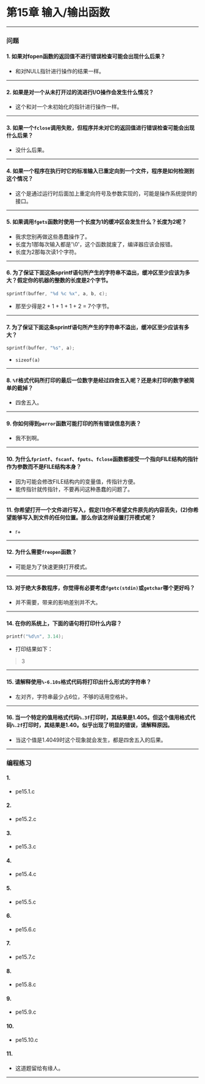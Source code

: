 # 第15章 输入/输出函数

---
### 问题

#### 1. 如果对fopen函数的返回值不进行错误检查可能会出现什么后果？
* 和对NULL指针进行操作的结果一样。

---
#### 2. 如果是对一个从未打开过的流进行I/O操作会发生什么情况？
* 这个和对一个未初始化的指针进行操作一样。

---
#### 3. 如果一个`fclose`调用失败，但程序并未对它的返回值进行错误检查可能会出现什么后果？
* 没什么后果。

---
#### 4. 如果一个程序在执行时它的标准输入已重定向到一个文件，程序是如何检测到这个情况？
* 这个是通过运行时后面加上重定向符号及参数实现的，可能是操作系统提供的接口。

---
#### 5. 如果调用`fgets`函数时使用一个长度为1的缓冲区会发生什么？长度为2呢？
* 我求您别再做这些愚蠢操作了。
* 长度为1那每次输入都是'\0'，这个函数就废了，编译器应该会报错。
* 长度为2那每次读1个字符。

---
#### 6. 为了保证下面这条sprintf语句所产生的字符串不溢出，缓冲区至少应该为多大？假定你的机器的整数的长度是2个字节。
``` c
sprintf(buffer, "%d %c %x", a, b, c);
```
* 那至少得是2 + 1 + 1 + 1 + 2 = 7个字节。

---
#### 7. 为了保证下面这条sprintf语句所产生的字符串不溢出，缓冲区至少应该有多大？
``` c
sprintf(buffer, "%s", a);
```
* `sizeof(a)`

---
#### 8. `%f`格式代码所打印的最后一位数字是经过四舍五入呢？还是未打印的数字被简单的截掉？
* 四舍五入。

---
#### 9. 你如何得到`perror`函数可能打印的所有错误信息列表？
* 我不到啊。

---
#### 10. 为什么`fprintf`、`fscanf`、`fputs`、`fclose`函数都接受一个指向FILE结构的指针作为参数而不是FILE结构本身？
* 因为可能会修改FILE结构内的变量值，传指针方便。
* 能传指针就传指针，不要再问这种愚蠢的问题了。

---
#### 11. 你希望打开一个文件进行写入，假定(1)你不希望文件原先的内容丢失，(2)你希望能够写入到文件的任何位置。那么你该怎样设置打开模式呢？
* r+

---
#### 12. 为什么需要`freopen`函数？
* 可能是为了快速更换打开模式。

---
#### 13. 对于绝大多数程序，你觉得有必要考虑`fgetc(stdin)`或`getchar`哪个更好吗？
* 并不需要，带来的影响差别并不大。

---
#### 14. 在你的系统上，下面的语句将打印什么内容？
``` c
printf("%d\n", 3.14);
```
* 打印结果如下：  
> 3

---
#### 15. 请解释使用`%-6.10s`格式代码将打印出什么形式的字符串？
* 左对齐，字符串最少占6位，不够的话用空格补。

---
#### 16. 当一个特定的值用格式代码`%.3f`打印时，其结果是1.405。但这个值用格式代码`%.2f`打印时，其结果是1.40。似乎出现了明显的错误，请解释原因。
* 当这个值是1.4049时这个现象就会发生，都是四舍五入的后果。

---

### 编程练习

#### 1. 
* pe15.1.c

#### 2. 
* pe15.2.c

#### 3. 
* pe15.3.c

#### 4. 
* pe15.4.c

#### 5. 
* pe15.5.c

#### 6. 
* pe15.6.c

#### 7. 
* pe15.7.c

#### 8. 
* pe15.8.c

#### 9. 
* pe15.9.c

#### 10. 
* pe15.10.c

#### 11. 
* 这道题留给有缘人。

---